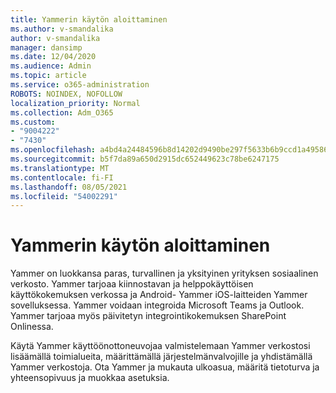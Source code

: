 ```yaml
---
title: Yammerin käytön aloittaminen
ms.author: v-smandalika
author: v-smandalika
manager: dansimp
ms.date: 12/04/2020
ms.audience: Admin
ms.topic: article
ms.service: o365-administration
ROBOTS: NOINDEX, NOFOLLOW
localization_priority: Normal
ms.collection: Adm_O365
ms.custom:
- "9004222"
- "7430"
ms.openlocfilehash: a4bd4a24484596b8d14202d9490be297f5633b6b9ccd1a4958673b49752f77c7
ms.sourcegitcommit: b5f7da89a650d2915dc652449623c78be6247175
ms.translationtype: MT
ms.contentlocale: fi-FI
ms.lasthandoff: 08/05/2021
ms.locfileid: "54002291"
---
```

# <a name="get-started-with-yammer"></a>Yammerin käytön aloittaminen

Yammer on luokkansa paras, turvallinen ja yksityinen yrityksen sosiaalinen verkosto. Yammer tarjoaa kiinnostavan ja helppokäyttöisen käyttökokemuksen verkossa ja Android- Yammer iOS-laitteiden Yammer sovelluksessa. Yammer voidaan integroida Microsoft Teams ja Outlook. Yammer tarjoaa myös päivitetyn integrointikokemuksen SharePoint Onlinessa.

Käytä Yammer käyttöönottoneuvojaa valmistelemaan Yammer verkostosi lisäämällä toimialueita, määrittämällä järjestelmänvalvojille ja yhdistämällä Yammer verkostoja. Ota Yammer ja mukauta ulkoasua, määritä tietoturva ja yhteensopivuus ja muokkaa asetuksia.